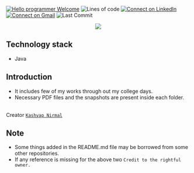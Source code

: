 [![Hello programmer Welcome](https://img.shields.io/badge/Hello,Programmer!-Welcome-orange.svg?style=flat&logo=github)](https://github.com/Kashyap-Nirmal)
![Lines of code](https://img.shields.io/tokei/lines/github/Kashyap-Nirmal/Java-Practice?style=plastic)
[![Connect on LinkedIn](https://img.shields.io/badge/--linkedin?label=LinkedIn&logo=LinkedIn&style=social)](https://www.linkedin.com/in/kashyap-nirmal/) 
[![Connect on Gmail](https://img.shields.io/badge/--Gmail?label=Gmail&logo=Gmail&style=social)](mailto:kashyapnirmal18@gmail.com)
![Last Commit](https://img.shields.io/github/last-commit/Kashyap-Nirmal/Java-Practice?style=plastic)

<p align="center">
<img src="https://capsule-render.vercel.app/api?type=rect&color=gradient&height=100&section=header&text=Java%20Practice&fontSize=60&fontAlignY=70" /> 
</p>

## Technology stack
- Java

## Introduction
- It includes few of my works through out my college days.
- Necessary PDF files and the snapshots are present inside each folder.

<br>Creator [`Kashyap Nirmal`](https://github.com/Kashyap-Nirmal/)

## Note
- Some things added in the README.md file may be borrowed from some other repositories. 
- If any reference is missing for the above two `Credit to the rightful owner.`
